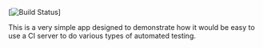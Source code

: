 [![Build Status](https://travis-ci.org/anglowide/regression-tester-poc-1.svg?branch=master)]

This is a very simple app designed to demonstrate how it would be easy to use a CI server to do various types of automated testing.


